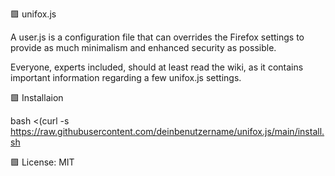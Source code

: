 🟪 unifox.js

A user.js is a configuration file that can overrides the Firefox settings to provide as much minimalism and enhanced security as possible.

Everyone, experts included, should at least read the wiki, as it contains important information regarding a few unifox.js settings. 

🟩 Installaion

bash <(curl -s https://raw.githubusercontent.com/deinbenutzername/unifox.js/main/install.sh

🟪 License: MIT



